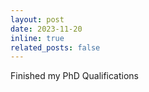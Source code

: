 ```yaml
---
layout: post
date: 2023-11-20
inline: true
related_posts: false
---
```


Finished my PhD Qualifications

